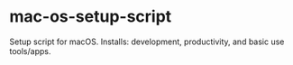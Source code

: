 # mac-os-setup-script
Setup script for macOS. Installs: development, productivity, and basic use tools/apps.
